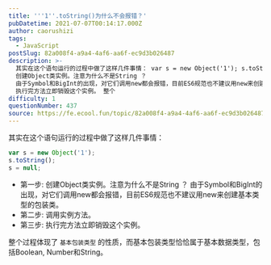 ```yaml
---
title: '''1''.toString()为什么不会报错？'
pubDatetime: 2021-07-07T00:14:17.000Z
author: caorushizi
tags:
  - JavaScript
postSlug: 82a008f4-a9a4-4af6-aa6f-ec9d3b026487
description: >-
  其实在这个语句运行的过程中做了这样几件事情： var s = new Object('1'); s.toString(); s = null; 第一步:
  创建Object类实例。注意为什么不是String ？
  由于Symbol和BigInt的出现，对它们调用new都会报错，目前ES6规范也不建议用new来创建基本类型的包装类。 第二步: 调用实例方法。 第三步:
  执行完方法立即销毁这个实例。 整个
difficulty: 1
questionNumber: 437
source: https://fe.ecool.fun/topic/82a008f4-a9a4-4af6-aa6f-ec9d3b026487
---
```


其实在这个语句运行的过程中做了这样几件事情：

```js
var s = new Object('1');
s.toString();
s = null;
```

* 第一步: 创建Object类实例。注意为什么不是String ？ 由于Symbol和BigInt的出现，对它们调用new都会报错，目前ES6规范也不建议用new来创建基本类型的包装类。
* 第二步: 调用实例方法。
* 第三步: 执行完方法立即销毁这个实例。

整个过程体现了 `基本包装类型` 的性质，而基本包装类型恰恰属于基本数据类型，包括Boolean, Number和String。
